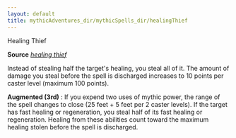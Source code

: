 ```yaml
---
layout: default
title: mythicAdventures_dir/mythicSpells_dir/healingThief
---
```

Healing Thief

**Source** [_healing thief_](../../ultimateCombat_dir/spells_dir/healingThief#_healing-thief)

Instead of stealing half the target's healing, you steal all of it. The amount of damage you steal before the spell is discharged increases to 10 points per caster level (maximum 100 points).

**Augmented (3rd)** : If you expend two uses of mythic power, the range of the spell changes to close (25 feet + 5 feet per 2 caster levels). If the target has fast healing or regeneration, you steal half of its fast healing or regeneration. Healing from these abilities count toward the maximum healing stolen before the spell is discharged.


